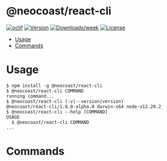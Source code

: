 @neocoast/react-cli
=========

[![oclif](https://img.shields.io/badge/cli-oclif-brightgreen.svg)](https://oclif.io)
[![Version](https://img.shields.io/npm/v/react-cli.svg)](https://npmjs.org/package/@neocoast/react-cli)
[![Downloads/week](https://img.shields.io/npm/dw/react-cli.svg)](https://npmjs.org/package/@neocoast/react-cli)
[![License](https://img.shields.io/npm/l/react-cli.svg)](https://github.com/NeoCoast/react-cli/blob/master/package.json)

<!-- toc -->
* [Usage](#usage)
* [Commands](#commands)
<!-- tocstop -->
# Usage
<!-- usage -->
```sh-session
$ npm install -g @neocoast/react-cli
$ @neocoast/react-cli COMMAND
running command...
$ @neocoast/react-cli (-v|--version|version)
@neocoast/react-cli/1.0.0-alpha.0 darwin-x64 node-v12.20.2
$ @neocoast/react-cli --help [COMMAND]
USAGE
  $ @neocoast/react-cli COMMAND
...
```
<!-- usagestop -->
# Commands
<!-- commands -->

<!-- commandsstop -->
